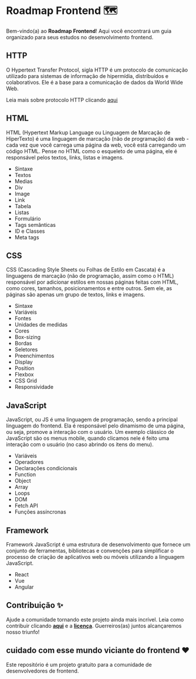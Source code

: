 # Roadmap Frontend 🗺️

Bem-vindo(a) ao **Roadmap Frontend**! Aqui você encontrará um guia organizado para seus estudos no desenvolvimento frontend.

## HTTP

O Hypertext Transfer Protocol, sigla HTTP é um protocolo de comunicação utilizado para sistemas de informação de hipermídia, distribuídos e colaborativos. Ele é a base para a comunicação de dados da World Wide Web.

Leia mais sobre protocolo HTTP clicando [aqui](https://developer.mozilla.org/pt-BR/docs/Web/HTTP)

## HTML

HTML (Hypertext Markup Language ou Linguagem de Marcação de HiperTexto) é uma linguagem de marcação (não de programação) da web - cada vez que você carrega uma página da web, você está carregando um código HTML. Pense no HTML como o esqueleto de uma página, ele é responsável pelos textos, links, listas e imagens.

- Sintaxe
- Textos
- Medias
- Div
- Image
- Link
- Tabela
- Listas
- Formulário
- Tags semânticas
- ID e Classes
- Meta tags

## CSS

CSS (Cascading Style Sheets ou Folhas de Estilo em Cascata) é a linguagens de marcação (não de programação, assim como o HTML) responsável por adicionar estilos em nossas páginas feitas com HTML, como cores, tamanhos, posicionamentos e entre outros. Sem ele, as páginas são apenas um grupo de textos, links e imagens.

- Sintaxe
- Variáveis
- Fontes
- Unidades de medidas
- Cores
- Box-sizing
- Bordas
- Seletores
- Preenchimentos
- Display
- Position
- Flexbox
- CSS Grid
- Responsividade

## JavaScript

JavaScript, ou JS é uma linguagem de programação, sendo a principal linguagem do frontend. Ela é responsável pelo dinamismo de uma página, ou seja, promove a interação com o usuário. Um exemplo clássico de JavaScript são os menus mobile, quando clicamos nele é feito uma interação com o usuário (no caso abrindo os itens do menu).

- Variáveis
- Operadores 
- Declarações condicionais 
- Function
- Object 
- Array
- Loops
- DOM
- Fetch API 
- Funções assíncronas

## Framework

Framework JavaScript é uma estrutura de desenvolvimento que fornece um conjunto de ferramentas, bibliotecas e convenções para simplificar o processo de criação de aplicativos web ou móveis utilizando a linguagem JavaScript.

- React
- Vue
- Angular


## Contribuição ✨

Ajude a comunidade tornando este projeto ainda mais incrível. Leia como contribuir clicando **[aqui](https://github.com/webkennyroger/roadmap-frontend/CONTRIBUTING.md)** e a **[licença](https://github.com/webkennyroger/roadmap-frontend/blob/main/LICENSE.md)**. Guerreiros(as)  juntos alcançaremos nosso triunfo! 

## cuidado com esse mundo viciante do frontend ❤️

Este repositório é um projeto gratuito para a comunidade de desenvolvedores de frontend.
